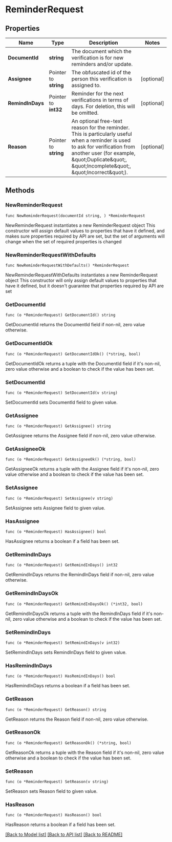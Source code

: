 # ReminderRequest

## Properties

Name | Type | Description | Notes
------------ | ------------- | ------------- | -------------
**DocumentId** | **string** | The document which the verification is for new reminders and/or update. | 
**Assignee** | Pointer to **string** | The obfuscated id of the person this verification is assigned to. | [optional] 
**RemindInDays** | Pointer to **int32** | Reminder for the next verifications in terms of days. For deletion, this will be omitted. | [optional] 
**Reason** | Pointer to **string** | An optional free-text reason for the reminder. This is particularly useful when a reminder is used to ask for verification from another user (for example, \&quot;Duplicate\&quot;, \&quot;Incomplete\&quot;, \&quot;Incorrect\&quot;). | [optional] 

## Methods

### NewReminderRequest

`func NewReminderRequest(documentId string, ) *ReminderRequest`

NewReminderRequest instantiates a new ReminderRequest object
This constructor will assign default values to properties that have it defined,
and makes sure properties required by API are set, but the set of arguments
will change when the set of required properties is changed

### NewReminderRequestWithDefaults

`func NewReminderRequestWithDefaults() *ReminderRequest`

NewReminderRequestWithDefaults instantiates a new ReminderRequest object
This constructor will only assign default values to properties that have it defined,
but it doesn't guarantee that properties required by API are set

### GetDocumentId

`func (o *ReminderRequest) GetDocumentId() string`

GetDocumentId returns the DocumentId field if non-nil, zero value otherwise.

### GetDocumentIdOk

`func (o *ReminderRequest) GetDocumentIdOk() (*string, bool)`

GetDocumentIdOk returns a tuple with the DocumentId field if it's non-nil, zero value otherwise
and a boolean to check if the value has been set.

### SetDocumentId

`func (o *ReminderRequest) SetDocumentId(v string)`

SetDocumentId sets DocumentId field to given value.


### GetAssignee

`func (o *ReminderRequest) GetAssignee() string`

GetAssignee returns the Assignee field if non-nil, zero value otherwise.

### GetAssigneeOk

`func (o *ReminderRequest) GetAssigneeOk() (*string, bool)`

GetAssigneeOk returns a tuple with the Assignee field if it's non-nil, zero value otherwise
and a boolean to check if the value has been set.

### SetAssignee

`func (o *ReminderRequest) SetAssignee(v string)`

SetAssignee sets Assignee field to given value.

### HasAssignee

`func (o *ReminderRequest) HasAssignee() bool`

HasAssignee returns a boolean if a field has been set.

### GetRemindInDays

`func (o *ReminderRequest) GetRemindInDays() int32`

GetRemindInDays returns the RemindInDays field if non-nil, zero value otherwise.

### GetRemindInDaysOk

`func (o *ReminderRequest) GetRemindInDaysOk() (*int32, bool)`

GetRemindInDaysOk returns a tuple with the RemindInDays field if it's non-nil, zero value otherwise
and a boolean to check if the value has been set.

### SetRemindInDays

`func (o *ReminderRequest) SetRemindInDays(v int32)`

SetRemindInDays sets RemindInDays field to given value.

### HasRemindInDays

`func (o *ReminderRequest) HasRemindInDays() bool`

HasRemindInDays returns a boolean if a field has been set.

### GetReason

`func (o *ReminderRequest) GetReason() string`

GetReason returns the Reason field if non-nil, zero value otherwise.

### GetReasonOk

`func (o *ReminderRequest) GetReasonOk() (*string, bool)`

GetReasonOk returns a tuple with the Reason field if it's non-nil, zero value otherwise
and a boolean to check if the value has been set.

### SetReason

`func (o *ReminderRequest) SetReason(v string)`

SetReason sets Reason field to given value.

### HasReason

`func (o *ReminderRequest) HasReason() bool`

HasReason returns a boolean if a field has been set.


[[Back to Model list]](../README.md#documentation-for-models) [[Back to API list]](../README.md#documentation-for-api-endpoints) [[Back to README]](../README.md)


